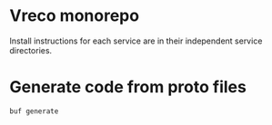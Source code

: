 # Vreco monorepo

Install instructions for each service are in their independent service directories.

# Generate code from proto files
```bash
buf generate
```
